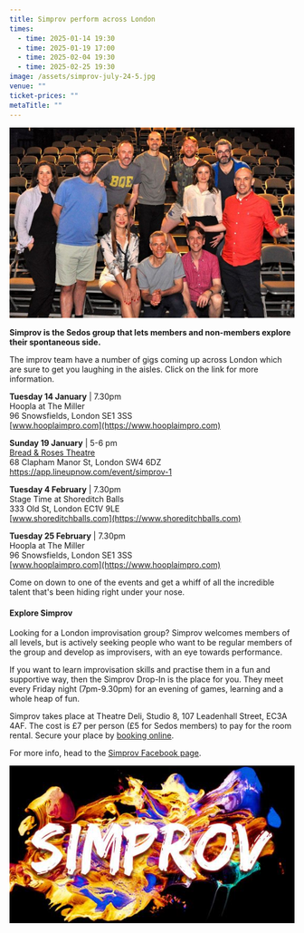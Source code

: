 ```yaml
---
title: Simprov perform across London
times:
  - time: 2025-01-14 19:30
  - time: 2025-01-19 17:00
  - time: 2025-02-04 19:30
  - time: 2025-02-25 19:30
image: /assets/simprov-july-24-5.jpg
venue: ""
ticket-prices: ""
metaTitle: ""
---
```

![](/assets/simprov-july-24-5.jpg "Join the Simprov crew at one of their events across London")

**Simprov is the Sedos group that lets members and non-members explore their spontaneous side.** 

The improv team have a number of gigs coming up across London which are sure to get you laughing in the aisles. Click on the link for more information.

**Tuesday 14 January** | 7.30pm\
Hoopla at The Miller\
96 Snowsfields, London SE1 3SS\
[www.hooplaimpro.com](https://www.hooplaimpro.com)

**Sunday 19 January** | 5-6 pm \
[Bread & Roses Theatre](https://www.breadandrosestheatre.co.uk/)\
68 Clapham Manor St, London SW4 6DZ\
[https://app.lineupnow.com/event/simprov-1 ](https://app.lineupnow.com/event/simprov-1)

**Tuesday 4 February** | 7.30pm\
Stage Time at Shoreditch Balls\
333 Old St, London EC1V 9LE\
[www.shoreditchballs.com](https://www.shoreditchballs.com)

**Tuesday 25 February** | 7.30pm\
Hoopla at The Miller\
96 Snowsfields, London SE1 3SS\
[www.hooplaimpro.com](https://www.hooplaimpro.com)

Come on down to one of the events and get a whiff of all the incredible talent that's been hiding right under your nose. 

#### **Explore Simprov**

Looking for a London improvisation group? Simprov welcomes members of all levels, but is actively seeking people who want to be regular members of the group and develop as improvisers, with an eye towards performance.

If you want to learn improvisation skills and practise them in a fun and supportive way, then the Simprov Drop-In is the place for you. They meet every Friday night (7pm-9.30pm) for an evening of games, learning and a whole heap of fun.

Simprov takes place at Theatre Deli, Studio 8, 107 Leadenhall Street, EC3A 4AF. The cost is £7 per person (£5 for Sedos members) to pay for the room rental. Secure your place by [booking online](https://sedos.ticketsolve.com/ticketbooth/shows/1173652905?_gl=1*g0oul7*_ga*NjQ5NTI0MzE2LjE3MTA3NjE4NjI.*_ga_KQD2K6GSG1*MTcxNDU3NTkzMS4xLjAuMTcxNDU3NTkzNi4wLjAuMA..).

For more info, head to the [Simprov Facebook page](https://www.facebook.com/groups/176792046058352/).

![](/assets/simprov_logo.jpg)